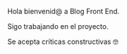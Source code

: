 Hola bienvenid@ a Blog Front End.

Sigo trabajando en el proyecto.

Se acepta críticas constructivas 🤓
